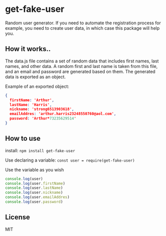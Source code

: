 # get-fake-user
Random user generator.
If you need to automate the registration process for example, you need to create user data, in which case this package will help you.

## How it works..
The data.js file contains a set of random data that includes first names, last names, and other data. A random first and last name is taken from this file, and an email and password are generated based on them. The generated data is exported as an object.

Example of an exported object: 
```json
{
  firstName: 'Arthur',
  lastName: 'Harris',
  nickname: 'strong6513903618',
  emailAddres: 'arthur.harris23248550760@aol.com',
  password: 'Arthur*73235629514'
}
```

## How to use

install:
`npm install get-fake-user`

Use declaring a variable:
`const user = require(get-fake-user)`

Use the variable as you wish
```javascript
console.log(user)
console.log(user.firstName)
console.log(user.lastName)
console.log(user.nickname)
console.log(user.emailAddres)
console.log(user.password)
```

## License

MIT

